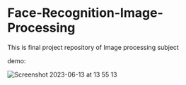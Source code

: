 # Face-Recognition-Image-Processing
This is final project repository of Image processing subject

demo:

![Screenshot 2023-06-13 at 13 55 13](https://github.com/truongnh28/Face-Recognition-Image-Processing/assets/62049245/9ac176fa-eff1-4b1f-9eee-e5cbb9233cc6)
